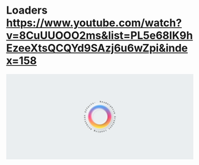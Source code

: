 # Loaders https://www.youtube.com/watch?v=8CuUUOOO2ms&list=PL5e68lK9hEzeeXtsQCQYd9SAzj6u6wZpi&index=158
<p align="center">
  <img src="preview.png" alt="preview del proyecto"  width="1600">
</p>